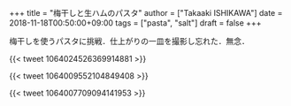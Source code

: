 +++
title = "梅干しと生ハムのパスタ"
author = ["Takaaki ISHIKAWA"]
date = 2018-11-18T00:50:00+09:00
tags = ["pasta", "salt"]
draft = false
+++

梅干しを使うパスタに挑戦．仕上がりの一皿を撮影し忘れた．無念．

{{< tweet 1064024526369914881 >}}

{{< tweet 1064009552104849408 >}}

{{< tweet 1064007709094141953 >}}
